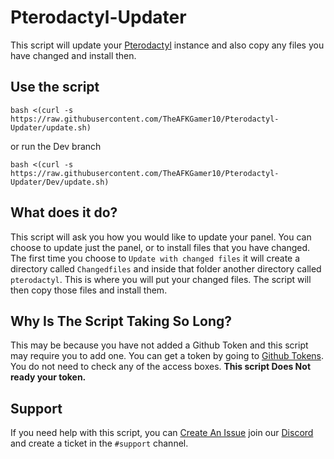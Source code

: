 # Pterodactyl-Updater
This script will update your [Pterodactyl](https://pterodactyl.io) instance and also copy any files you have changed and install then.

## Use the script 
```
bash <(curl -s https://raw.githubusercontent.com/TheAFKGamer10/Pterodactyl-Updater/update.sh)
```
or run the Dev branch
```
bash <(curl -s https://raw.githubusercontent.com/TheAFKGamer10/Pterodactyl-Updater/Dev/update.sh)
```
## What does it do?
This script will ask you how you would like to update your panel. 
You can choose to update just the panel, or to install files that you have changed. The first time you choose to `Update with changed files` it will create a directory called `Changedfiles` and inside that folder another directory called `pterodactyl`. This is where you will put your changed files. The script will then copy those files and install them. 

## Why Is The Script Taking So Long?
This may be because you have not added a Github Token and this script may require you to add one. You can get a token by going to [Github Tokens](https://github.com/settings/tokens/new). You do not need to check any of the access boxes. **This script Does Not ready your token.**

## Support
If you need help with this script, you can [Create An Issue](https://github.com/TheAFKGamer10/Pterodactyl-Updater/issues) join our [Discord](https://afkhosting.win/discord) and create a ticket in the `#support` channel.
